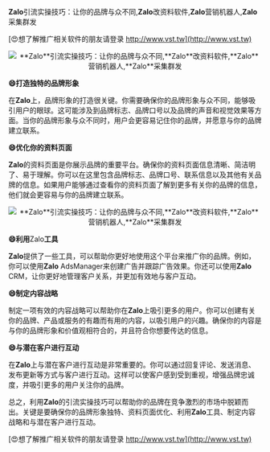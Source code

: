 **Zalo**引流实操技巧：让你的品牌与众不同,**Zalo**改资料软件,**Zalo**营销机器人,**Zalo**采集群发

[😍想了解推广相关软件的朋友请登录 http://www.vst.tw](http://www.vst.tw)

 <center><img src="https://vst.tw/MP4/tuiguang/png/7.png" alt="**Zalo**引流实操技巧：让你的品牌与众不同,**Zalo**改资料软件,**Zalo**营销机器人,**Zalo**采集群发"></center>

**😄打造独特的品牌形象**

在**Zalo**上，品牌形象的打造很关键。你需要确保你的品牌形象与众不同，能够吸引用户的眼球。这可能涉及到品牌标志、品牌口号以及品牌的声音和视觉效果等方面。当你的品牌形象与众不同时，用户会更容易记住你的品牌，并愿意与你的品牌建立联系。

**😄优化你的资料页面**

**Zalo**的资料页面是你展示品牌的重要平台。确保你的资料页面信息清晰、简洁明了、易于理解。你可以在这里包含品牌标志、品牌口号、联系信息以及其他有关品牌的信息。如果用户能够通过查看你的资料页面了解到更多有关你的品牌的信息，他们就会更容易与你的品牌建立联系。

 <center><img src="https://vst.tw/MP4/tuiguang/png/2.png" alt="**Zalo**引流实操技巧：让你的品牌与众不同,**Zalo**改资料软件,**Zalo**营销机器人,**Zalo**采集群发"></center>

**😄利用**Zalo**工具**

**Zalo**提供了一些工具，可以帮助你更好地使用这个平台来推广你的品牌。例如，你可以使用**Zalo** AdsManager来创建广告并跟踪广告效果。你还可以使用**Zalo** CRM，让你更好地管理客户关系，并更加有效地与客户互动。

**😄制定内容战略**

制定一项有效的内容战略可以帮助你在**Zalo**上吸引更多的用户。你可以创建有关你的品牌、产品或服务的有趣而有用的内容，以吸引用户的兴趣。确保你的内容是与你的品牌形象和价值观相符合的，并且符合你想要传达的信息。

**😄与潜在客户进行互动**

在**Zalo**上与潜在客户进行互动是非常重要的。你可以通过回复评论、发送消息、发布更新等方式与客户进行互动。这样可以使客户感到受到重视，增强品牌忠诚度，并吸引更多的用户关注你的品牌。

总之，利用**Zalo**的引流实操技巧可以帮助你的品牌在竞争激烈的市场中脱颖而出。关键是要确保你的品牌形象独特、资料页面优化、利用**Zalo**工具、制定内容战略和与潜在客户进行互动。

[😍想了解推广相关软件的朋友请登录 http://www.vst.tw](http://www.vst.tw)



